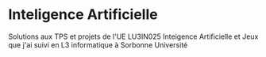 # Inteligence Artificielle
Solutions aux TPS et projets de l'UE LU3IN025 Inteigence Artificielle et Jeux que j'ai suivi en L3 informatique à Sorbonne Université 
